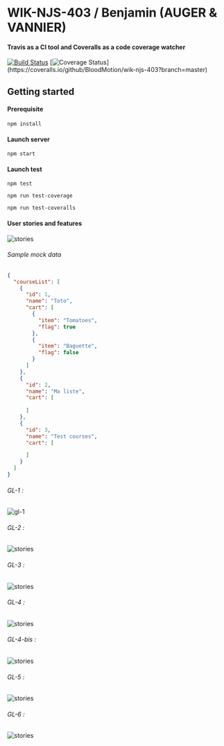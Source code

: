 # WIK-NJS-403 / Benjamin (AUGER & VANNIER)

#### Travis as a CI tool and Coveralls as a code coverage watcher
[![Build Status](https://travis-ci.org/BloodMotion/wik-njs-403.png?branch=master)](https://travis-ci.org/BloodMotion/wik-njs-403)
[![Coverage Status](https://coveralls.io/repos/github/BloodMotion/wik-njs-403/badge.svg?)](https://coveralls.io/github/BloodMotion/wik-njs-403?branch=master)

## Getting started

#### Prerequisite

`npm install`

#### Launch server

`npm start`

#### Launch test

`npm test`

`npm run test-coverage`

`npm run test-coveralls`

#### User stories and features
![stories](https://img15.hostingpics.net/pics/5907504374904.png)

###### Sample mock data
```json
{
  "courseList": [
    {
      "id": 1,
      "name": "Toto",
      "cart": [
        {
          "item": "Tomatoes",
          "flag": true
        },
        {
          "item": "Baguette",
          "flag": false
        }
      ]
    },
    {
      "id": 2,
      "name": "Ma liste",
      "cart": [
        
      ]
    },
    {
      "id": 3,
      "name": "Test courses",
      "cart": [

      ]
    }
  ]
}
```
###### GL-1 :
![gl-1](https://img15.hostingpics.net/pics/810023gl1.png)

###### GL-2 :
![stories](https://img15.hostingpics.net/pics/937226gl2.png)

###### GL-3 :
![stories](https://img15.hostingpics.net/pics/339920gl3.png)

###### GL-4 :
![stories](https://img15.hostingpics.net/pics/585776gl4.png)

###### GL-4-bis :
![stories](https://img15.hostingpics.net/pics/139179gl4bis.png)

###### GL-5 :
![stories](https://img15.hostingpics.net/pics/662651gl5.png)

###### GL-6 :
![stories](https://img15.hostingpics.net/pics/840166gl6.png)

